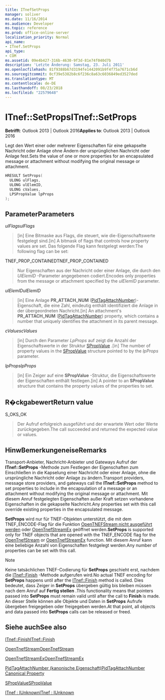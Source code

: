 ```yaml
---
title: ITnefSetProps
manager: soliver
ms.date: 11/16/2014
ms.audience: Developer
ms.topic: reference
ms.prod: office-online-server
localization_priority: Normal
api_name:
- ITnef.SetProps
api_type:
- COM
ms.assetid: 09e4b427-316b-4630-9f3d-81e74f040d7b
description: 'Letzte Änderung: Samstag, 23. Juli 2011'
ms.openlocfilehash: 81f9388b67d3194fe1442091b9f4f75a7671cb6d
ms.sourcegitcommit: 0cf39e5382b8c6f236c8a63c6036849ed3527ded
ms.translationtype: MT
ms.contentlocale: de-DE
ms.lasthandoff: 08/23/2018
ms.locfileid: "22579648"
---
```

# <a name="itnefsetprops"></a><span data-ttu-id="a01e2-103">ITnef::SetProps</span><span class="sxs-lookup"><span data-stu-id="a01e2-103">ITnef::SetProps</span></span>

  
  
<span data-ttu-id="a01e2-104">**Betrifft**: Outlook 2013 | Outlook 2016</span><span class="sxs-lookup"><span data-stu-id="a01e2-104">**Applies to**: Outlook 2013 | Outlook 2016</span></span> 
  
<span data-ttu-id="a01e2-105">Legt den Wert einer oder mehrerer Eigenschaften für eine gekapselte Nachricht oder Anlage ohne Ändern der ursprünglichen Nachricht oder Anlage fest.</span><span class="sxs-lookup"><span data-stu-id="a01e2-105">Sets the value of one or more properties for an encapsulated message or attachment without modifying the original message or attachment.</span></span> 
  
```cpp
HRESULT SetProps(
  ULONG ulFlags,
  ULONG ulElemID,
  ULONG cValues,
  LPSPropValue lpProps
);
```

## <a name="parameters"></a><span data-ttu-id="a01e2-106">Parameter</span><span class="sxs-lookup"><span data-stu-id="a01e2-106">Parameters</span></span>

 <span data-ttu-id="a01e2-107">_ulFlags_</span><span class="sxs-lookup"><span data-stu-id="a01e2-107">_ulFlags_</span></span>
  
> <span data-ttu-id="a01e2-108">[in] Eine Bitmaske aus Flags, die steuert, wie die-Eigenschaftswerte festgelegt sind.</span><span class="sxs-lookup"><span data-stu-id="a01e2-108">[in] A bitmask of flags that controls how property values are set.</span></span> <span data-ttu-id="a01e2-109">Das folgende Flag kann festgelegt werden:</span><span class="sxs-lookup"><span data-stu-id="a01e2-109">The following flag can be set:</span></span>
    
<span data-ttu-id="a01e2-110">TNEF_PROP_CONTAINED</span><span class="sxs-lookup"><span data-stu-id="a01e2-110">TNEF_PROP_CONTAINED</span></span> 
  
> <span data-ttu-id="a01e2-111">Nur Eigenschaften aus der Nachricht oder einer Anlage, die durch den _UlElemID_ -Parameter angegebenen codiert.</span><span class="sxs-lookup"><span data-stu-id="a01e2-111">Encodes only properties from the message or attachment specified by the  _ulElemID_ parameter.</span></span> 
    
 <span data-ttu-id="a01e2-112">_ulElemID_</span><span class="sxs-lookup"><span data-stu-id="a01e2-112">_ulElemID_</span></span>
  
> <span data-ttu-id="a01e2-113">[in] Eine Anlage **PR_ATTACH_NUM** ([PidTagAttachNumber](pidtagattachnumber-canonical-property.md))-Eigenschaft, die eine Zahl, eindeutig enthält identifiziert die Anlage in der übergeordneten Nachricht.</span><span class="sxs-lookup"><span data-stu-id="a01e2-113">[in] An attachment's **PR_ATTACH_NUM** ([PidTagAttachNumber](pidtagattachnumber-canonical-property.md)) property, which contains a number that uniquely identifies the attachment in its parent message.</span></span>
    
 <span data-ttu-id="a01e2-114">_cValues_</span><span class="sxs-lookup"><span data-stu-id="a01e2-114">_cValues_</span></span>
  
> <span data-ttu-id="a01e2-115">[in] Durch den Parameter _LpProps_ auf zeigt die Anzahl der Eigenschaftswerte in der Struktur [SPropValue](spropvalue.md) .</span><span class="sxs-lookup"><span data-stu-id="a01e2-115">[in] The number of property values in the [SPropValue](spropvalue.md) structure pointed to by the  _lpProps_ parameter.</span></span> 
    
 <span data-ttu-id="a01e2-116">_lpProps_</span><span class="sxs-lookup"><span data-stu-id="a01e2-116">_lpProps_</span></span>
  
> <span data-ttu-id="a01e2-117">[in] Ein Zeiger auf eine **SPropValue** -Struktur, die Eigenschaftswerte der Eigenschaften enthält festlegen.</span><span class="sxs-lookup"><span data-stu-id="a01e2-117">[in] A pointer to an **SPropValue** structure that contains the property values of the properties to set.</span></span> 
    
## <a name="return-value"></a><span data-ttu-id="a01e2-118">R�ckgabewert</span><span class="sxs-lookup"><span data-stu-id="a01e2-118">Return value</span></span>

<span data-ttu-id="a01e2-119">S_OK</span><span class="sxs-lookup"><span data-stu-id="a01e2-119">S_OK</span></span> 
  
> <span data-ttu-id="a01e2-120">Der Aufruf erfolgreich ausgeführt und der erwartete Wert oder Werte zurückgegeben.</span><span class="sxs-lookup"><span data-stu-id="a01e2-120">The call succeeded and returned the expected value or values.</span></span>
    
## <a name="remarks"></a><span data-ttu-id="a01e2-121">HinwBemerkungeneise</span><span class="sxs-lookup"><span data-stu-id="a01e2-121">Remarks</span></span>

<span data-ttu-id="a01e2-122">Transport-Anbieter, Nachricht-Anbieter und Gateways Aufruf der **ITnef::SetProps** -Methode zum Festlegen der Eigenschaften zum Einschließen in die Kapselung einer Nachricht oder einer Anlage, ohne die ursprüngliche Nachricht oder Anlage zu ändern.</span><span class="sxs-lookup"><span data-stu-id="a01e2-122">Transport providers, message store providers, and gateways call the **ITnef::SetProps** method to set properties to include in the encapsulation of a message or an attachment without modifying the original message or attachment.</span></span> <span data-ttu-id="a01e2-123">Mit diesem Anruf festgelegten Eigenschaften außer Kraft setzen vorhandene Eigenschaften in die gekapselte Nachricht.</span><span class="sxs-lookup"><span data-stu-id="a01e2-123">Any properties set with this call override existing properties in the encapsulated message.</span></span> 
  
 <span data-ttu-id="a01e2-124">**SetProps** wird nur für TNEF-Objekten unterstützt, die mit dem TNEF_ENCODE-Flag für die Funktion [OpenTNEFStream nicht ausgeführt werden](opentnefstream.md) oder [OpenTnefStreamEx](opentnefstreamex.md) geöffnet werden.</span><span class="sxs-lookup"><span data-stu-id="a01e2-124">**SetProps** is supported only for TNEF objects that are opened with the TNEF_ENCODE flag for the [OpenTnefStream](opentnefstream.md) or [OpenTnefStreamEx](opentnefstreamex.md) function.</span></span> <span data-ttu-id="a01e2-125">Mit diesem Anruf kann eine beliebige Anzahl von Eigenschaften festgelegt werden.</span><span class="sxs-lookup"><span data-stu-id="a01e2-125">Any number of properties can be set with this call.</span></span> 
  
> [!NOTE]
> <span data-ttu-id="a01e2-126">Keine tatsächlichen TNEF-Codierung für **SetProps** geschieht erst, nachdem die [ITnef::Finish](itnef-finish.md) -Methode aufgerufen wird.</span><span class="sxs-lookup"><span data-stu-id="a01e2-126">No actual TNEF encoding for **SetProps** happens until after the [ITnef::Finish](itnef-finish.md) method is called.</span></span> <span data-ttu-id="a01e2-127">Dies bedeutet, dass Zeiger in **SetProps** übergeben gültig bis bleiben müssen nach dem Anruf auf **Fertig stellen** .</span><span class="sxs-lookup"><span data-stu-id="a01e2-127">This functionality means that pointers passed into **SetProps** must remain valid until after the call to **Finish** is made.</span></span> <span data-ttu-id="a01e2-128">An dieser Stelle können alle Objekte und Daten in **SetProps** Aufrufe übergeben freigegeben oder freigegeben werden.</span><span class="sxs-lookup"><span data-stu-id="a01e2-128">At that point, all objects and data passed into **SetProps** calls can be released or freed.</span></span> 
  
## <a name="see-also"></a><span data-ttu-id="a01e2-129">Siehe auch</span><span class="sxs-lookup"><span data-stu-id="a01e2-129">See also</span></span>



[<span data-ttu-id="a01e2-130">ITnef::Finish</span><span class="sxs-lookup"><span data-stu-id="a01e2-130">ITnef::Finish</span></span>](itnef-finish.md)
  
[<span data-ttu-id="a01e2-131">OpenTnefStream</span><span class="sxs-lookup"><span data-stu-id="a01e2-131">OpenTnefStream</span></span>](opentnefstream.md)
  
[<span data-ttu-id="a01e2-132">OpenTnefStreamEx</span><span class="sxs-lookup"><span data-stu-id="a01e2-132">OpenTnefStreamEx</span></span>](opentnefstreamex.md)
  
[<span data-ttu-id="a01e2-133">PidTagAttachNumber (kanonische Eigenschaft)</span><span class="sxs-lookup"><span data-stu-id="a01e2-133">PidTagAttachNumber Canonical Property</span></span>](pidtagattachnumber-canonical-property.md)
  
[<span data-ttu-id="a01e2-134">SPropValue</span><span class="sxs-lookup"><span data-stu-id="a01e2-134">SPropValue</span></span>](spropvalue.md)
  
[<span data-ttu-id="a01e2-135">ITnef : IUnknown</span><span class="sxs-lookup"><span data-stu-id="a01e2-135">ITnef : IUnknown</span></span>](itnefiunknown.md)

